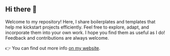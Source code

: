 ## Hi there 👋

Welcome to my repository! Here, I share boilerplates and templates that help me kickstart projects efficiently. Feel free to explore, adapt, and incorporate them into your own work. I hope you find them as useful as I do! Feedback and contributions are always welcome.

👉 You can find out more info [on my website](https://klipper.ee/en).
